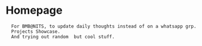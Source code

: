  # Homepage

      For BMB@NITS, to update daily thoughts instead of on a whatsapp grp.
      Projects Showcase.
      And trying out random  but cool stuff.
